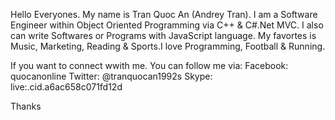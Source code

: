Hello Everyones.
My name is Tran Quoc An (Andrey Tran).
I am a Software Engineer within Object Oriented Programming via C++ & C#.Net MVC. I also can write Softwares or Programs with JavaScript language.
My favortes is Music, Marketing, Reading & Sports.I love Programming, Football & Running.

If you want to connect wwith me. You can follow me via:
Facebook: quocanonline
Twitter: @tranquocan1992s
Skype: live:.cid.a6ac658c071fd12d  

Thanks
